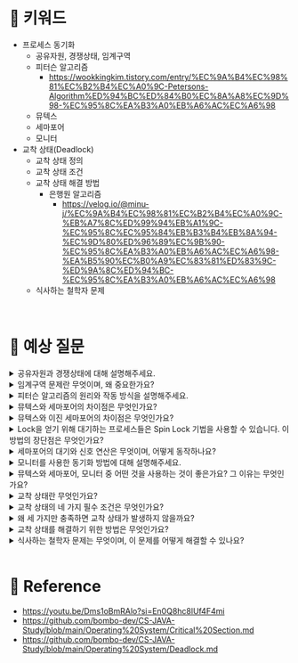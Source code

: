 # 📍 키워드
- 프로세스 동기화
    - 공유자원, 경쟁상태, 임계구역
    - 피터슨 알고리즘
         - https://wookkingkim.tistory.com/entry/%EC%9A%B4%EC%98%81%EC%B2%B4%EC%A0%9C-Petersons-Algorithm%ED%94%BC%ED%84%B0%EC%8A%A8%EC%9D%98-%EC%95%8C%EA%B3%A0%EB%A6%AC%EC%A6%98
    - 뮤텍스
    - 세마포어
    - 모니터
- 교착 상태(Deadlock)
    - 교착 상태 정의
    - 교착 상태 조건
    - 교착 상태 해결 방법
        - 은행원 알고리즘
            - https://velog.io/@minu-j/%EC%9A%B4%EC%98%81%EC%B2%B4%EC%A0%9C-%EB%A7%8C%ED%99%94%EB%A1%9C-%EC%95%8C%EC%95%84%EB%B3%B4%EB%8A%94-%EC%9D%80%ED%96%89%EC%9B%90-%EC%95%8C%EA%B3%A0%EB%A6%AC%EC%A6%98-%EA%B5%90%EC%B0%A9%EC%83%81%ED%83%9C-%ED%9A%8C%ED%94%BC-%EC%95%8C%EA%B3%A0%EB%A6%AC%EC%A6%98
    - 식사하는 철학자 문제

<br>

# 📍 예상 질문
<details>
<summary>공유자원과 경쟁상태에 대해 설명해주세요.</summary>
<div markdown="1">

- 공유 자원(Shared Resources)
    - 공유 자원이란 여러 프로세스나 스레드가 동시에 접근할 수 있는 메모리 영역이나 데이터, 하드웨어 자원 등을 말합니다. 예를 들어, 파일, 데이터베이스 연결, 전역 변수 등이 공유 자원에 해당합니다. 이러한 자원은 시스템의 효율성을 높이기 위해 여러 프로세스나 스레드와 공유되지만, 동시에 여러 접근이 발생할 경우 데이터의 일관성과 무결성을 해칠 수 있습니다.
- 경쟁 상태(Race Condition)
    - 경쟁 상태는 두 개 이상의 프로세스나 스레드가 동시에 공유 자원에 접근하려고 할 때, 그 실행 순서에 따라 시스템의 결과가 달라지는 상황을 말합니다. 즉, 공유 자원에 대한 접근을 적절히 제어하지 않으면, 예측할 수 없는 결과나 데이터의 손상이 발생할 수 있습니다.
- 예를 들어, 두 스레드가 동시에 같은 메모리 위치에 값을 쓰려고 할 때, 어떤 스레드의 쓰기 연산이 먼저 수행될지에 따라 최종 결과가 달라질 수 있습니다. 만약 이러한 동작이 적절히 동기화되지 않는다면, 최종 데이터는 두 스레드의 연산 순서에 의존적이 되어 예측 불가능한 결과를 초래할 수 있습니다.

</div>
</details>
<details>
<summary>임계구역 문제란 무엇이며, 왜 중요한가요?</summary>
<div markdown="1">

- 임계 구역(Critical Section) 문제는 멀티 프로세싱 환경에서 여러 프로세스가 동시에 공유 자원에 접근할 때 발생하는 동기화 문제를 말합니다. 임계 구역은 공유 자원에 대한 접근을 제어해야 하는 코드 영역으로, 한 번에 하나의 프로세스만이 이 영역에 진입할 수 있어야 합니다.
- 임계 구역 문제의 중요성
    - 임계 구역 문제를 해결하는 것은 병렬 컴퓨팅 및 멀티 스레딩 환경에서 매우 중요합니다. 이 문제를 적절히 관리하지 않으면 다음과 같은 문제가 발생할 수 있습니다.
    1. 데이터 일관성(Data Consistency): 여러 프로세스가 동시에 공유 자원을 변경할 경우, 데이터의 일관성이 깨질 수 있습니다. 예를 들어, 두 프로세스가 동시에 같은 변수를 수정하려고 할 때, 최종 값이 예측 불가능할 수 있습니다.
    2. 경쟁 상태(Race Condition): 임계 구역 문제를 해결하지 않으면 경쟁 상태가 발생할 수 있습니다. 이는 프로세스의 실행 순서에 따라 결과가 달라지는 상황을 의미하며, 이로 인해 시스템의 예측 불가능성이 증가합니다.
    3. 데드락(Deadlock): 임계 구역 문제를 해결하기 위한 부적절한 동기화 메커니즘 사용은 데드락을 유발할 수 있습니다. 데드락은 여러 프로세스가 서로가 점유한 자원의 해제를 무한히 기다리는 상태를 말합니다.
    4. 리소스 낭비(Resource Wastage): 임계 구역에 대한 접근을 제어하기 위해 프로세스가 대기 상태에 들어갈 때, CPU 시간과 같은 리소스가 낭비될 수 있습니다. 효율적인 동기화 메커니즘은 이러한 리소스 낭비를 최소화할 수 있습니다.
- 해결 방안
    - 임계 구역 문제를 해결하기 위해 다음과 같은 세 가지 기본 요구 사항을 충족해야 합니다.
    1. 상호 배제(Mutual Exclusion): 한 번에 하나의 프로세스만이 임계 구역에 진입할 수 있어야 합니다.
    2. 진행(Progress): 임계 구역에 진입하고자 하는 프로세스가 없는 경우, 진입을 원하는 프로세스가 임계 구역에 진입할 수 있도록 해야 합니다.
    3. 유한 대기(Bounded Waiting): 프로세스가 임계 구역에 진입하기 위해 무한히 기다리지 않도록 보장해야 합니다.


</div>
</details>
<details>
<summary>피터슨 알고리즘의 원리와 작동 방식을 설명해주세요.</summary>
<div markdown="1">

- 피터슨 알고리즘(Peterson's algorithm)은 두 프로세스가 임계 구역 문제를 해결하기 위해 사용할 수 있는 간단하면서도 효과적인 알고리즘입니다. 이 알고리즘은 상호 배제(Mutual Exclusion), 진행(Progress), 그리고 유한 대기(Bounded Waiting)의 세 가지 필수 조건을 모두 만족시키며, 두 프로세스가 번갈아 가며 임계 구역에 진입할 수 있도록 합니다.
- 원리
    - 피터슨 알고리즘의 기본 원리는 공유 변수를 사용하여 두 프로세스 간의 동의를 구하는 것입니다. 이 알고리즘은 다음 두 가지 공유 변수를 사용합니다:
    1. flag[]: 각 프로세스가 임계 구역에 진입하고자 할 때 true로 설정하는 플래그 배열입니다. 프로세스가 임계 구역에 진입하려는 의사를 표시합니다.
    2. turn: 어느 프로세스의 차례인지를 나타내는 변수입니다. 이 변수는 다른 프로세스에게 임계 구역 접근 권한을 양도하는 역할을 합니다.
- 작동 방식
    - 피터슨 알고리즘의 작동 방식은 다음과 같습니다. 여기서 P0과 P1은 두 개의 프로세스를 나타냅니다.
    1. 진입 부분(Entry Section): 프로세스 P0이 임계 구역에 진입하고자 할 때, flag[0]을 true로 설정하고 turn을 1로 설정합니다. 이는 P0이 임계 구역에 진입하고자 하며, P1에게 우선권을 양도한다는 것을 의미합니다. P1도 마찬가지 방식으로 진입 부분을 실행합니다.
    2. 임계 구역(Critical Section): P0은 flag[1]이 false이거나 turn이 0인 경우에만 임계 구역에 진입합니다. 이는 P1이 임계 구역에 진입하고자 하지 않거나, P1이 P0에게 우선권을 양도한 경우에 해당합니다. P1에 대해서도 동일한 조건이 적용됩니다.
    3. 퇴장 부분(Exit Section): P0이 임계 구역을 빠져나올 때, flag[0]을 false로 설정하여 임계 구역에 대한 관심이 없음을 나타냅니다. P1도 마찬가지로 퇴장 부분을 실행합니다.
    - 피터슨 알고리즘은 이러한 간단한 논리를 통해 두 프로세스가 임계 구역을 안전하게 공유할 수 있도록 합니다. 상호 배제를 보장하며, 데드락이 발생하지 않고, 한 프로세스가 임계 구역에 영원히 머무르지 않도록 합니다. 그러나 이 알고리즘은 오직 두 프로세스에 대해서만 작동하며, 확장성이 제한적입니다. 또한, 바쁜 대기(busy waiting) 상태가 발생할 수 있어, 효율성 측면에서 단점을 가

</div>
</details>
<details>
<summary>뮤텍스와 세마포어의 차이점은 무엇인가요?</summary>
<div markdown="1">

- 뮤텍스(Mutex)
    - 소유권: 뮤텍스는 잠금을 획득한 스레드가 소유하게 됩니다. 이 스레드만이 뮤텍스를 해제할 수 있습니다.
    - 이진성: 뮤텍스는 이진 성질을 가지고 있으며, 잠금 상태(1)와 잠금 해제 상태(0) 두 가지 상태만 존재합니다.
    - 목적: 주로 상호 배제를 보장하기 위해 사용됩니다. 한 번에 하나의 스레드만이 임계 구역에 진입할 수 있습니다.
- 세마포어(Semaphore)
    - 소유권: 세마포어는 특정 스레드에 의해 소유되지 않습니다. 어떤 스레드든 세마포어를 증가시키거나 감소시킬 수 있습니다.
    - 카운트: 세마포어는 카운트를 사용하여 리소스의 수를 관리합니다. 이 카운트는 동시에 리소스에 접근할 수 있는 스레드의 최대 수를 나타냅니다.
    - 유형: 세마포어는 이진 세마포어(0 또는 1의 값만 가짐)와 카운팅 세마포어(2 이상의 값을 가짐) 두 가지 유형이 있습니다.
    - 목적: 세마포어는 상호 배제 뿐만 아니라, 복수의 스레드가 동시에 임계 구역에 접근하는 것을 조정하는 데에도 사용될 수 있습니다.
- 주요 차이점 요약
    - 소유권과 해제: 뮤텍스는 잠금을 획득한 스레드에 의해서만 해제될 수 있으며, 이는 소유권 개념과 관련이 있습니다. 반면, 세마포어는 잠금을 획득한 스레드와 다른 스레드에 의해 해제될 수 있습니다.
    - 용도: 뮤텍스는 주로 상호 배제를 위해 사용되며, 한 번에 하나의 스레드만이 임계 구역에 진입할 수 있도록 합니다. 세마포어는 이보다 더 일반적인 동기화 목적으로 사용되며, 여러 스레드가 동시에 임계 구역에 접근할 수 있도록 할 수 있습니다.

</div>
</details>
<details>
<summary>뮤텍스와 이진 세마포어의 차이점은 무엇인가요?</summary>
<div markdown="1">

- 뮤텍스(Mutex)
    - 소유권: 뮤텍스는 소유권 개념을 가지고 있습니다. 즉, 뮤텍스를 잠그(lock)한 스레드만이 그 뮤텍스를 해제(unlock)할 수 있습니다. 이는 뮤텍스가 잠겨있을 때 해당 뮤텍스를 소유한 스레드만이 추가적인 작업을 수행할 수 있음을 의미합니다.
    - 용도: 뮤텍스는 주로 스레드 간의 상호 배제를 위해 사용됩니다. 특정 스레드가 공유 자원에 접근하고 있을 때, 다른 스레드가 동시에 그 자원에 접근하는 것을 막기 위해 사용됩니다.
- 이진 세마포어(Binary Semaphore)
    - 소유권: 이진 세마포어는 소유권 개념이 없습니다. 어떤 프로세스나 스레드가 세마포어를 대기(wait) 상태로 만들 수 있고, 다른 프로세스나 스레드가 세마포어를 신호(signal) 상태로 만들 수 있습니다. 이는 한 스레드가 세마포어를 잠그고 다른 스레드가 그것을 해제할 수 있음을 의미합니다.
    - 용도: 이진 세마포어는 상호 배제 뿐만 아니라 스레드 간의 신호 전달에도 사용될 수 있습니다. 예를 들어, 하나의 스레드가 작업을 완료했음을 다른 스레드에게 알리는 데 사용될 수 있습니다.
- 주요 차이점
    - 소유권: 뮤텍스는 잠근 스레드가 해제해야 하는 소유권 개념이 있지만, 이진 세마포어는 그러한 제한이 없습니다.
    - 용도: 뮤텍스는 주로 상호 배제를 위해 사용되며, 이진 세마포어는 상호 배제와 스레드 간의 신호 전달 둘 다에 사용될 수 있습니다.

</div>
</details>
<details>
<summary>Lock을 얻기 위해 대기하는 프로세스들은 Spin Lock 기법을 사용할 수 있습니다. 이 방법의 장단점은 무엇인가요?</summary>
<div markdown="1">

- 장점
    - 간단한 구현: Spin Lock은 구현이 매우 간단하며, 이해하기 쉽습니다. 복잡한 자료구조나 알고리즘이 필요 없습니다.
    - 빠른 잠금 해제 대응: 잠금이 거의 즉시 해제될 것으로 예상되는 경우, Spin Lock은 잠금을 획득하기 위해 OS의 컨텍스트 스위치(context switch) 비용을 피할 수 있어 더 효율적입니다. 즉, 잠금 대기 시간이 매우 짧은 경우에 유리합니다.
    - 실시간 시스템에서 유리: Spin Lock은 대기하는 동안 CPU를 계속 점유하기 때문에, 대기 시간이 예측 가능하며, 실시간 시스템에서 요구되는 시간 결정성(time determinism)을 제공합니다.
- 단점
    - CPU 자원 낭비: 대기하는 동안 계속해서 CPU 사이클을 소모하므로, 잠금을 획득하는 데 시간이 오래 걸릴 경우 CPU 자원을 낭비하게 됩니다. 이는 특히 멀티프로세서 시스템에서 다른 유용한 작업을 수행할 수 있는 기회를 소모합니다.
    - 우선순위 역전 문제: 우선순위가 낮은 스레드가 잠금을 보유하고 있고, 우선순위가 높은 스레드가 그 잠금을 대기하고 있을 경우, 우선순위 역전(priority inversion)이 발생할 수 있습니다. 이는 시스템의 전반적인 성능 저하로 이어질 수 있습니다.
    - 공정성 문제: 여러 스레드가 동시에 잠금을 대기하는 상황에서, Spin Lock은 대기하는 스레드 중 어느 하나에게도 공정하게 잠금을 할당하지 않습니다. 이는 특정 스레드가 잠금을 획득하는 데 있어 상대적으로 불리하게 작용할 수 있습니다.
- Spin Lock은 잠금 대기 시간이 매우 짧고, 시스템의 전반적인 성능에 큰 영향을 주지 않는 환경에서 유용하게 사용될 수 있습니다. 하지만 잠금 대기 시간이 길어지거나 시스템에서 CPU 자원이 중요한 경우에는 다른 잠금 메커니즘(예: 뮤텍스, 세마포어)을 고려하는 것이 좋습니다.

</div>
</details>
<details>
<summary>세마포어의 대기와 신호 연산은 무엇이며, 어떻게 동작하나요?</summary>
<div markdown="1">

- 대기(Wait) 연산
    - 대기 연산은 종종 P 연산으로도 불리며, wait() 또는 P()로 표시됩니다.
    - 이 연산을 실행할 때, 세마포어의 값을 1 감소시킵니다.
    - 세마포어의 값이 0보다 크면, 연산을 수행하는 스레드는 계속 실행을 진행할 수 있습니다.
    - 만약 세마포어의 값이 0이라면, 연산을 수행하는 스레드는 세마포어의 값이 0보다 커질 때까지 대기 상태로 들어갑니다. 즉, 해당 스레드는 블록(대기 상태)됩니다.
- 신호(Signal) 연산
    - 신호 연산은 V 연산으로도 알려져 있으며, signal() 또는 V()로 표현됩니다.
    - 이 연산을 실행할 때, 세마포어의 값을 1 증가시킵니다.
    - 만약 이 연산으로 세마포어의 값이 1 이상이 되어 대기 중인 스레드가 있다면, 하나의 대기 중인 스레드가 깨어나서 실행을 계속할 수 있게 됩니다.
    - 신호 연산은 리소스가 사용 가능해짐을 나타내며, 대기 중인 스레드 중 하나를 임계 구역으로 진입시킬 수 있습니다.
- 동작 방식
    1. 리소스의 초기 사용 가능 수량을 세마포어 값으로 설정합니다.
    2. 스레드가 리소스를 사용하고자 할 때, 대기 연산을 사용하여 세마포어 값을 감소시키고 리소스 사용을 시도합니다. 만약 세마포어의 값이 0이라면, 스레드는 리소스가 사용 가능해질 때까지 대기합니다.
    3. 스레드가 리소스 사용을 완료하면, 신호 연산을 사용하여 세마포어 값을 증가시키고 리소스를 반환함으로써 다른 스레드가 리소스를 사용할 수 있도록 합니다.

</div>
</details>
<details>
<summary>모니터를 사용한 동기화 방법에 대해 설명해주세요.</summary>
<div markdown="1">

- 모니터를 사용한 동기화는 고급 동기화 메커니즘 중 하나로, 여러 스레드가 동시에 코드의 특정 부분을 실행하는 것을 방지하는 방법입니다. 모니터는 동시 실행을 제어하기 위해 임계 구역(critical section)에 대한 접근을 관리하는 객체 또는 모듈을 의미합니다. 이는 공유 자원에 대한 안전한 접근을 보장하며, 데이터의 일관성과 무결성을 유지하는 데 중요한 역할을 합니다.
- 모니터의 주요 특징과 구성 요소
    - 캡슐화: 모니터는 공유 자원과 이를 조작하기 위한 연산들(함수 또는 메소드)을 캡슐화합니다. 이는 공유 자원에 대한 접근을 모니터 내의 연산을 통해서만 가능하게 합니다.
    - 상호 배제(Mutual Exclusion): 어떤 시점에도 하나의 스레드만이 모니터 내의 임계 구역을 실행할 수 있습니다. 다른 스레드들은 임계 구역이 비워질 때까지 대기해야 합니다.
    - 조건 변수: 대기 중인 스레드를 관리하기 위해 모니터는 조건 변수를 사용합니다. 조건 변수는 일반적으로 스레드가 특정 조건이 충족될 때까지 대기하게 하고, 조건이 충족되면 스레드를 깨우는 데 사용됩니다.
- 동작 방식
    - 스레드가 모니터의 임계 구역에 접근하려고 하면, 모니터는 다른 스레드가 현재 임계 구역을 실행 중인지 확인합니다.
    - 만약 임계 구역이 비어 있으면, 접근을 시도한 스레드는 임계 구역에 진입하여 실행을 시작할 수 있습니다.
    - 임계 구역이 이미 다른 스레드에 의해 실행 중이라면, 접근을 시도한 스레드는 대기 상태로 전환되며, 임계 구역이 사용 가능해질 때까지 기다립니다.
    - 스레드가 임계 구역의 작업을 완료하고 나가면, 모니터는 대기 중인 스레드 중 하나를 선택하여 임계 구역에 진입할 수 있도록 합니다.
- 예시
    - 자바와 같은 프로그래밍 언어에서는 synchronized 키워드를 사용하여 메소드나 블록을 모니터로 지정할 수 있습니다. 이 키워드가 적용된 메소드나 블록은 한 번에 하나의 스레드만이 실행할 수 있으며, 다른 스레드들은 현재 실행 중인 스레드가 메소드나 블록을 빠져나갈 때까지 대기해야 합니다.

</div>
</details>
<details>
<summary>뮤텍스와 세마포어, 모니터 중 어떤 것을 사용하는 것이 좋은가요? 그 이유는 무엇인가요?</summary>
<div markdown="1">

- 뮤텍스(Mutex)
    - 특징: 뮤텍스는 Mutual Exclusion(상호 배제)의 약자로, 한 번에 하나의 스레드만 임계 구역에 접근할 수 있도록 합니다. 뮤텍스는 소유가 가능하며, 잠금을 획득한 스레드만이 해당 잠금을 해제할 수 있습니다.
    - 사용 시기: 공유 자원에 대한 접근을 단일 스레드로 제한해야 할 때 사용합니다. 데드락을 방지하고, 자원의 일관성을 유지하는 데 적합합니다.
- 세마포어(Semaphore)
    - 특징: 세마포어는 동시에 리소스에 접근할 수 있는 스레드의 수를 제한합니다. 이진 세마포어는 뮤텍스와 유사하게 작동할 수 있지만, 일반 세마포어는 여러 스레드가 동시에 접근할 수 있게 할 수 있습니다.
    - 사용 시기: 한정된 수의 자원을 여러 스레드가 사용해야 할 때 유용합니다. 예를 들어, 데이터베이스 연결 풀이나 스레드 풀 관리에 적합합니다.
- 모니터(Monitor)
    - 특징: 모니터는 클래스나 객체에 동기화 메커니즘을 캡슐화하는 방법입니다. 모니터 내의 모든 메소드는 자동으로 임계 구역이 되어, 동시에 하나의 스레드만이 모니터의 메소드를 실행할 수 있습니다.
    - 사용 시기: 객체 지향 프로그래밍에서 공유 자원에 대한 접근을 제어해야 할 때 유용합니다. 코드의 가독성과 유지 보수성을 높이는 데 도움이 됩니다.
- 결론
    - 뮤텍스는 단일 스레드의 접근 제한이 필요할 때,
    - 세마포어는 여러 스레드가 동시에 자원을 사용해야 하지만, 그 수를 제한해야 할 때,
    - 모니터는 객체 지향 설계에서 동기화를 내장하여 코드의 명확성과 안정성을 높이고자 할 때 사용하는 것이 좋습니다.

</div>
</details>
<details>
<summary>교착 상태란 무엇인가요?</summary>
<div markdown="1">

- 교착 상태(Deadlock)는 여러 프로세스나 스레드가 서로가 보유하고 있는 자원을 요청하면서 무한히 기다리는 현상을 말합니다. 이 상태에서는 아무도 자신의 작업을 진행시킬 수 없게 되며, 시스템의 일부분이 멈춰서 전체적인 작업 처리 능력이 저하될 수 있습니다. 

</div>
</details>
<details>
<summary>교착 상태의 네 가지 필수 조건은 무엇인가요?</summary>
<div markdown="1">

1. 상호 배제(Mutual Exclusion): 자원은 한 번에 한 프로세스(또는 스레드)만이 사용할 수 있습니다. 즉, 둘 이상의 프로세스가 동시에 같은 자원을 사용할 수 없는 조건입니다.
2. 보유 대기(Hold and Wait): 프로세스가 최소한 하나의 자원을 이미 보유하고 있으면서, 다른 프로세스에 의해 현재 사용 중인 추가 자원을 대기하는 상태입니다.
3. 비선점(No Preemption): 프로세스가 자원을 일단 할당받으면, 그 자원을 스스로 사용이 끝날 때까지 다른 프로세스에 의해 강제로 빼앗길 수 없는 조건입니다. 즉, 자원을 사용 중인 프로세스가 자발적으로만 자원을 방출할 수 있습니다.
4. 순환 대기(Circular Wait): 대기 중인 프로세스의 집합 {P1, P2, ..., Pn}에서 P1은 P2가 보유한 자원을 대기하고, P2는 P3가 보유한 자원을 대기하며, ..., Pn은 P1이 보유한 자원을 대기하는 순환 형태의 대기 상태입니다.

</div>
</details>
<details>
<summary>왜 세 가지만 충족하면 교착 상태가 발생하지 않을까요?</summary>
<div markdown="1">

- 상호 배제가 충족되지 않는 경우: 모든 자원이 공유 가능하다면, 프로세스들이 동시에 자원을 사용할 수 있으므로 교착 상태의 위험이 없습니다.
- 점유 대기가 충족되지 않는 경우: 프로세스가 실행을 시작하기 전에 필요한 모든 자원을 한 번에 요청하고, 그 중 하나라도 사용할 수 없다면 아예 시작하지 않는다면, 점유하면서 대기하는 상황이 발생하지 않습니다.
- 비선점이 충족되지 않는 경우: 이미 할당된 자원을 필요로 하는 다른 프로세스에게 선점할 수 있는 권한이 있다면, 자원을 점유한 프로세스가 다른 자원을 기다리는 동안 자원이 선점될 수 있으므로 교착 상태가 해소됩니다.
- 순환 대기가 충족되지 않는 경우: 프로세스 간에 순환 형태의 대기 관계가 형성되지 않으면, 교착 상태에 필요한 대기 사슬이 완성되지 않습니다.

</div>
</details>
<details>
<summary>교착 상태를 해결하기 위한 방법은 무엇인가요?</summary>
<div markdown="1">

1. 교착 상태 예방(Deadlock Prevention)
    - 상호 배제 부정: 가능한 경우, 자원을 공유할 수 있도록 합니다. 하지만, 모든 자원이 공유 가능한 것은 아닙니다.
    - 보유 대기 부정: 프로세스가 실행되기 전 필요한 모든 자원을 한 번에 요청하도록 합니다. 자원을 일부만 점유하고 대기하지 않게 합니다.
    - 비선점 부정: 프로세스가 요청한 자원이 다른 프로세스에 의해 점유되어 있다면, 이미 점유하고 있는 자원들을 방출하고 나중에 다시 모든 자원을 요청합니다.
    - 순환 대기 부정: 자원에 고유한 순서를 할당하고, 프로세스가 반드시 증가하는 순서로만 자원을 요청할 수 있도록 합니다.
2. 교착 상태 회피(Deadlock Avoidance)
    - 시스템의 상태를 지속적으로 검사하여, 시스템을 안전 상태로 유지함으로써 교착 상태를 회피하는 방법입니다. 대표적인 알고리즘으로는 **은행원 알고리즘(Banker's Algorithm)**이 있습니다.
3. 교착 상태 탐지 및 회복(Deadlock Detection and Recovery)
    - 시스템에서 교착 상태가 발생했는지 주기적으로 검사하고, 교착 상태를 탐지하면 이를 해결하기 위해 하나 이상의 프로세스를 종료하거나 자원을 강제로 회수하는 방법입니다.
    - 탐지: 자원 할당 그래프와 같은 데이터 구조를 사용하여 시스템의 상태를 주기적으로 검사합니다.
    - 회복: 프로세스를 종료하거나 할당된 자원을 선점하여 교착 상태를 해결합니다.
4. 자원 할당 정책 변경
    - 자원 할당 방식을 변경하여 교착 상태의 위험을 줄이는 방법입니다. 예를 들어, 자원을 필요로 하는 프로세스에 더 많은 우선순위를 부여하거나, 자원의 사용 시간을 제한하는 방법 등이 있습니다.

</div>
</details>
<details>
<summary>식사하는 철학자 문제는 무엇이며, 이 문제를 어떻게 해결할 수 있나요?</summary>
<div markdown="1">

- 이 문제는 다수의 철학자들이 원탁에 둘러앉아 생각에 잠기다가 식사를 하기 위해 포크를 사용해야 하는 상황을 모델링 합니다. 철학자들 사이에는 포크가 하나씩 놓여 있으며, 철학자가 식사를 하려면 자신의 오른쪽과 왼쪽에 있는 두 개의 포크를 모두 사용해야 합니다. 이 문제의 핵심은 모든 철학자가 동시에 식사를 시작하려 할 때 교착 상태(Deadlock)에 빠지지 않도록 하는 것입니다.
- 식사하는 철학자 문제 해결 방법
    1. 자원의 계층 순서 정하기
        - 모든 포크에 번호를 매기고, 철학자가 항상 번호가 낮은 포크부터 먼저 집도록 합니다. 이렇게 하면 순환 대기 조건을 방지할 수 있습니다.
    2. 자원 할당에 대한 필요성 검사
        - 철학자가 식사를 시작하기 전에, 필요한 두 포크가 모두 사용 가능한지 먼저 검사합니다. 이 방법은 보유 대기 조건을 방지할 수 있습니다.
    3. 철학자의 수 제한
        - 동시에 식사할 수 있는 철학자의 수를 제한합니다. 예를 들어, 5명의 철학자가 있다면 동시에 최대 4명만 식사할 수 있도록 합니다. 이렇게 하면 적어도 하나의 철학자는 자신의 양쪽에 있는 포크를 모두 사용할 수 있게 됩니다.
    4. 비선점적 할당
        - 철학자가 한 개의 포크만 사용할 수 있을 때는 그 포크를 다른 철학자에게 양보하고, 두 개의 포크를 모두 사용할 수 있을 때만 식사를 시작합니다.
    5. 교대로 식사하기
        - 철학자들이 교대로 식사하도록 시간을 할당합니다. 예를 들어, 짝수 번호의 철학자들이 먼저 식사하고, 그 다음에 홀수 번호의 철학자들이 식사하는 방식입니다.

</div>
</details>


<br>

# 📍 Reference
- https://youtu.be/Dms1oBmRAlo?si=En0Q8hc8lUf4F4mi
- https://github.com/bombo-dev/CS-JAVA-Study/blob/main/Operating%20System/Critical%20Section.md
- https://github.com/bombo-dev/CS-JAVA-Study/blob/main/Operating%20System/Deadlock.md